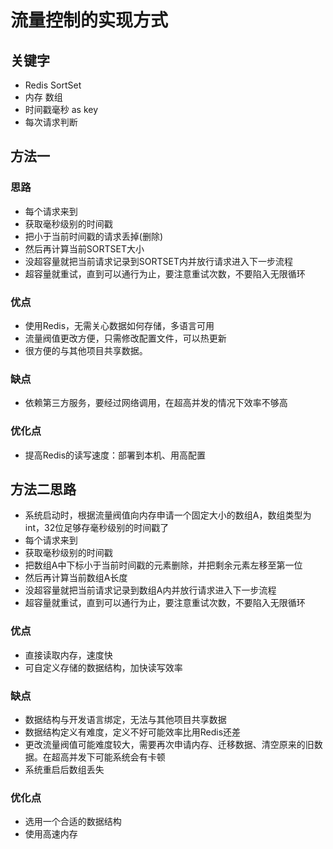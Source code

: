 # 流量控制的实现方式

## 关键字
* Redis SortSet
* 内存 数组
* 时间戳毫秒 as key
* 每次请求判断

## 方法一
### 思路
* 每个请求来到
* 获取毫秒级别的时间戳
* 把小于当前时间戳的请求丢掉(删除)
* 然后再计算当前SORTSET大小
* 没超容量就把当前请求记录到SORTSET内并放行请求进入下一步流程
* 超容量就重试，直到可以通行为止，要注意重试次数，不要陷入无限循环

### 优点
* 使用Redis，无需关心数据如何存储，多语言可用
* 流量阀值更改方便，只需修改配置文件，可以热更新
* 很方便的与其他项目共享数据。

### 缺点
* 依赖第三方服务，要经过网络调用，在超高并发的情况下效率不够高

### 优化点
* 提高Redis的读写速度：部署到本机、用高配置


## 方法二思路
* 系统启动时，根据流量阀值向内存申请一个固定大小的数组A，数组类型为int，32位足够存毫秒级别的时间戳了
* 每个请求来到
* 获取毫秒级别的时间戳
* 把数组A中下标小于当前时间戳的元素删除，并把剩余元素左移至第一位
* 然后再计算当前数组A长度
* 没超容量就把当前请求记录到数组A内并放行请求进入下一步流程
* 超容量就重试，直到可以通行为止，要注意重试次数，不要陷入无限循环

### 优点
* 直接读取内存，速度快
* 可自定义存储的数据结构，加快读写效率

### 缺点
* 数据结构与开发语言绑定，无法与其他项目共享数据
* 数据结构定义有难度，定义不好可能效率比用Redis还差
* 更改流量阀值可能难度较大，需要再次申请内存、迁移数据、清空原来的旧数据。在超高并发下可能系统会有卡顿
* 系统重启后数组丢失

### 优化点
* 选用一个合适的数据结构
* 使用高速内存